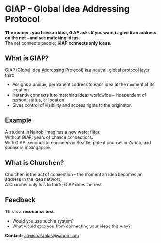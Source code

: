 # GIAP – Global Idea Addressing Protocol

**The moment you have an idea, GIAP asks if you want to give it an address on the net – and see matching ideas.**  
The net connects people; **GIAP connects only ideas**.

## What is GIAP?
GIAP (Global Idea Addressing Protocol) is a neutral, global protocol layer that:
- Assigns a unique, permanent address to each idea at the moment of its creation.
- Instantly connects it to matching ideas worldwide – independent of person, status, or location.
- Gives control of visibility and access rights to the originator.


## Example
A student in Nairobi imagines a new water filter.  
Without GIAP: years of chance connections.  
With GIAP: seconds to engineers in Seattle, patent counsel in Zurich, and sponsors in Singapore.


## What is Churchen?

Churchen is the act of connection – the moment an idea becomes an address in the idea network.  
A Churcher only has to think; GIAP does the rest.

## Feedback
This is a **resonance test**.  
- Would you use such a system?  
- What would stop you from connecting your ideas this way?


**Contact:** alexisbasilakis@yahoo.com 
